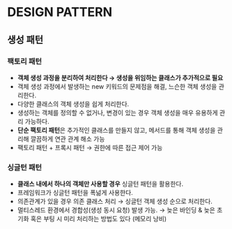 # DESIGN PATTERN

## 생성 패턴

### 팩토리 패턴

- **객체 생성 과정을 분리하여 처리한다 → 생성을 위임하는 클래스가 추가적으로 필요**
- 객체 생성 과정에서 발생하는 new 키워드의 문제점을 해결, 느슨한 객체 생성을 관리한다.
- 다양한 클래스의 객체 생성을 쉽게 처리한다.
- 생성하는 객체를 정의할 수 없거나, 변경이 있는 경우 객체 생성을 매우 유용하게 관리 가능하다.
- **단순 팩토리 패턴**은 추가적인 클래스를 만들지 않고, 메서드를 통해 객체 생성을 관리해 깔끔하게 연관 관계 해소 가능
- 팩토리 패턴 + 프록시 패턴 → 권한에 따른 접근 제어 가능

### 싱글턴 패턴

- **클래스 내에서 하나의 객체만 사용할 경우** 싱글턴 패턴을 활용한다.
- 프레임워크가 싱글턴 패턴을 폭넒게 사용한다.
- 의존관계가 있을 경우 의존 클래스 처리 → 싱글턴 객체 생성 순으로 처리한다.
- 멀티스레드 환경에서 경합성(생성 동시 요청) 발생 가능. → 늦은 바인딩 & 늦은 초기화 혹은 부팅 시 미리 처리하는 방법도 있다 (메모리 낭비)
